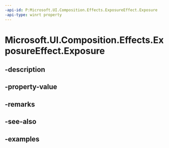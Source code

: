 ```yaml
---
-api-id: P:Microsoft.UI.Composition.Effects.ExposureEffect.Exposure
-api-type: winrt property
---
```


<!-- Property syntax.
public float Exposure { get;  set; }
-->

# Microsoft.UI.Composition.Effects.ExposureEffect.Exposure

## -description

## -property-value

## -remarks

## -see-also

## -examples

